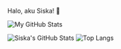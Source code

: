 Halo, aku Siska! 👋

![My GitHub Stats](https://github-readme-stats.vercel.app/api?username=sissssskaaaaaisnt&theme=shadow_red)

![Siska's GitHub Stats](https://github-readme-stats.vercel.app/api?username=sissssskaaaaaisnt&show_icons=true&theme=shadow_red)
![Top Langs](https://github-readme-stats.vercel.app/api/top-langs/?username=sissssskaaaaaisnt&layout=compact&theme=shadow_red)

